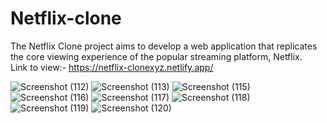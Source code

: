 # Netflix-clone
The Netflix Clone project aims to develop a web application that replicates the core viewing experience of the popular streaming platform, Netflix. <br>
Link to view:- https://netflix-clonexyz.netlify.app/

![Screenshot (112)](https://github.com/KapilCS15/netflix-clone/assets/86887239/92453acc-ba0e-4841-bd11-58be42332396)
![Screenshot (113)](https://github.com/KapilCS15/netflix-clone/assets/86887239/66514a4f-1b12-4553-be0b-8a1b99d4dd74)
![Screenshot (115)](https://github.com/KapilCS15/netflix-clone/assets/86887239/6f2b3316-b3c7-4b7a-a536-aabd228a13cc)
![Screenshot (116)](https://github.com/KapilCS15/netflix-clone/assets/86887239/bb9126f1-1024-4fb2-bbf4-7e24836202ef)
![Screenshot (117)](https://github.com/KapilCS15/netflix-clone/assets/86887239/c1302325-bc62-4241-b0ed-433c4fe384e9)
![Screenshot (118)](https://github.com/KapilCS15/netflix-clone/assets/86887239/35fe3832-a796-4b18-9ff0-467830a3afae)
![Screenshot (119)](https://github.com/KapilCS15/netflix-clone/assets/86887239/dfb2c9f9-bc53-42ec-b86b-d56f77fb8d25)
![Screenshot (120)](https://github.com/KapilCS15/netflix-clone/assets/86887239/84338c7a-3f6d-4d13-a1e8-5ffea93996a1)


